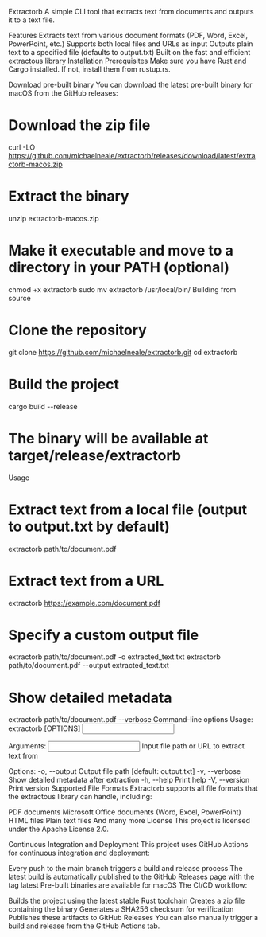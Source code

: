 Extractorb
A simple CLI tool that extracts text from documents and outputs it to a text file.

Features
Extracts text from various document formats (PDF, Word, Excel, PowerPoint, etc.)
Supports both local files and URLs as input
Outputs plain text to a specified file (defaults to output.txt)
Built on the fast and efficient extractous library
Installation
Prerequisites
Make sure you have Rust and Cargo installed. If not, install them from rustup.rs.

Download pre-built binary
You can download the latest pre-built binary for macOS from the GitHub releases:

# Download the zip file
curl -LO https://github.com/michaelneale/extractorb/releases/download/latest/extractorb-macos.zip

# Extract the binary
unzip extractorb-macos.zip

# Make it executable and move to a directory in your PATH (optional)
chmod +x extractorb
sudo mv extractorb /usr/local/bin/
Building from source
# Clone the repository
git clone https://github.com/michaelneale/extractorb.git
cd extractorb

# Build the project
cargo build --release

# The binary will be available at target/release/extractorb
Usage
# Extract text from a local file (output to output.txt by default)
extractorb path/to/document.pdf

# Extract text from a URL
extractorb https://example.com/document.pdf

# Specify a custom output file
extractorb path/to/document.pdf -o extracted_text.txt
extractorb path/to/document.pdf --output extracted_text.txt

# Show detailed metadata
extractorb path/to/document.pdf --verbose
Command-line options
Usage: extractorb [OPTIONS] <INPUT>

Arguments:
  <INPUT>  Input file path or URL to extract text from

Options:
  -o, --output <OUTPUT>  Output file path [default: output.txt]
  -v, --verbose          Show detailed metadata after extraction
  -h, --help             Print help
  -V, --version          Print version
Supported File Formats
Extractorb supports all file formats that the extractous library can handle, including:

PDF documents
Microsoft Office documents (Word, Excel, PowerPoint)
HTML files
Plain text files
And many more
License
This project is licensed under the Apache License 2.0.

Continuous Integration and Deployment
This project uses GitHub Actions for continuous integration and deployment:

Every push to the main branch triggers a build and release process
The latest build is automatically published to the GitHub Releases page with the tag latest
Pre-built binaries are available for macOS
The CI/CD workflow:

Builds the project using the latest stable Rust toolchain
Creates a zip file containing the binary
Generates a SHA256 checksum for verification
Publishes these artifacts to GitHub Releases
You can also manually trigger a build and release from the GitHub Actions tab.
